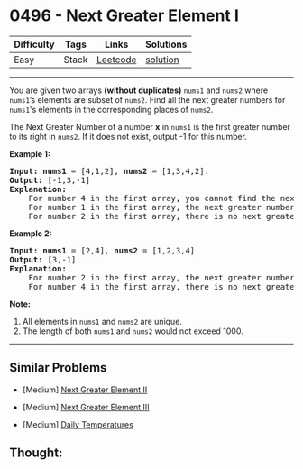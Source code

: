 # 0496 - Next Greater Element I

Difficulty  | Tags | Links | Solutions
----------- | ---- | ----- | -----
Easy | Stack | [Leetcode](https://leetcode.com/problems/next-greater-element-i) | [solution](https://leetcode.com/problems/next-greater-element-i/solution/)


-----------

<p>
You are given two arrays <b>(without duplicates)</b> <code>nums1</code> and <code>nums2</code> where <code>nums1</code>’s elements are subset of <code>nums2</code>. Find all the next greater numbers for <code>nums1</code>'s elements in the corresponding places of <code>nums2</code>. 
</p>

<p>
The Next Greater Number of a number <b>x</b> in <code>nums1</code> is the first greater number to its right in <code>nums2</code>. If it does not exist, output -1 for this number.
</p>

<p><b>Example 1:</b><br />
<pre>
<b>Input:</b> <b>nums1</b> = [4,1,2], <b>nums2</b> = [1,3,4,2].
<b>Output:</b> [-1,3,-1]
<b>Explanation:</b>
    For number 4 in the first array, you cannot find the next greater number for it in the second array, so output -1.
    For number 1 in the first array, the next greater number for it in the second array is 3.
    For number 2 in the first array, there is no next greater number for it in the second array, so output -1.
</pre>
</p>

<p><b>Example 2:</b><br />
<pre>
<b>Input:</b> <b>nums1</b> = [2,4], <b>nums2</b> = [1,2,3,4].
<b>Output:</b> [3,-1]
<b>Explanation:</b>
    For number 2 in the first array, the next greater number for it in the second array is 3.
    For number 4 in the first array, there is no next greater number for it in the second array, so output -1.
</pre>
</p>


<p><b>Note:</b><br>
<ol>
<li>All elements in <code>nums1</code> and <code>nums2</code> are unique.</li>
<li>The length of both <code>nums1</code> and <code>nums2</code> would not exceed 1000.</li>
</ol>
</p>

-----------


## Similar Problems

- [Medium] [Next Greater Element II](next-greater-element-ii)

- [Medium] [Next Greater Element III](next-greater-element-iii)

- [Medium] [Daily Temperatures](daily-temperatures)




## Thought:
